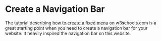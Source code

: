 # Create a Navigation Bar

The tutorial describing [how to create a fixed menu](https://www.w3schools.com/howto/howto_css_fixed_menu.asp) on w3schools.com is a great starting point when you need to create a navigation bar for your website. It heavily inspired the navigation bar on this website.
